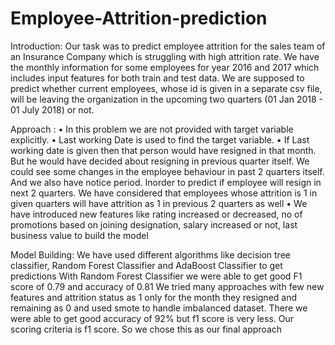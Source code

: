 # Employee-Attrition-prediction

Introduction: 
    Our task was to predict employee attrition for the sales team of an Insurance Company which is struggling with high attrition rate. We have the monthly information for some employees for year 2016 and 2017 which includes input features for both train and test data. We are supposed to predict whether current employees, whose id is given in a separate csv file, will be leaving the organization in the upcoming two quarters (01 Jan 2018 - 01 July 2018) or not.
 
Approach :
•	In this problem we are not provided with target variable explicitly. 
•	Last working Date is used to find the target variable. 
•	If Last working date is given then that person would have resigned in that month. But he would have decided about resigning in previous quarter itself. We could see some changes in the employee behaviour in past 2 quarters itself. And we also have notice period. Inorder to predict if employee will resign in next 2 quarters. We have considered that employees whose attrition is 1 in given quarters will have attrition as 1 in previous 2 quarters as well
•	We have introduced new features like rating increased or decreased, no of promotions based on joining designation, salary increased or not, last business value to build the model 

Model Building:
We have used different algorithms like decision tree classifier, Random Forest Classifier and AdaBoost Classifier to get predictions 
With Random Forest Classifier we were able to get good F1 score of 0.79 and accuracy of 0.81
We tried many approaches with few new features and attrition status as 1 only for the month they resigned and remaining as 0 and used smote to handle imbalanced dataset. There we were able to get good accuracy of 92% but f1 score is very less. Our scoring criteria is f1 score. So we chose this as our final approach
